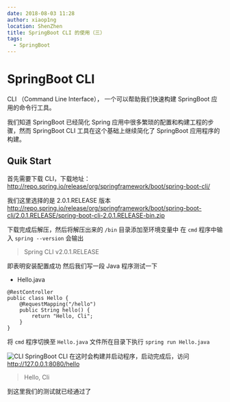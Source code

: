 ```yaml
---
date: 2018-08-03 11:28
author: xiaop1ng
location: ShenZhen
title: SpringBoot CLI 的使用（三）
tags:
  - SpringBoot
---
```


# SpringBoot CLI

CLI （Command Line Interface）， 一个可以帮助我们快速构建 SpringBoot 应用的命令行工具。

我们知道 SpringBoot 已经简化 Spring 应用中很多繁琐的配置和构建工程的步骤，然而 SpringBoot CLI 工具在这个基础上继续简化了 SpringBoot 应用程序的构建。

## Quik Start
首先需要下载 CLI，下载地址：  http://repo.spring.io/release/org/springframework/boot/spring-boot-cli/

我们这里选择的是 2.0.1.RELEASE 版本
http://repo.spring.io/release/org/springframework/boot/spring-boot-cli/2.0.1.RELEASE/spring-boot-cli-2.0.1.RELEASE-bin.zip

下载完成后解压，然后将解压出来的 `/bin` 目录添加至环境变量中
在 `cmd` 程序中输入 `spring --version` 会输出
> Spring CLI v2.0.1.RELEASE

即表明安装配置成功
然后我们写一段 Java 程序测试一下

- Hello.java
```
@RestController
public class Hello {
    @RequestMapping("/hello")
    public String hello() {
        return "Hello, Cli";
    }
}
```
将 `cmd` 程序切换至 `Hello.java` 文件所在目录下执行 `spring run Hello.java`

![CLI](https://img-blog.csdn.net/20180803141650624?watermark/2/text/aHR0cHM6Ly9ibG9nLmNzZG4ubmV0L3hpYW9waW5nMDkxNQ==/font/5a6L5L2T/fontsize/400/fill/I0JBQkFCMA==/dissolve/70)
SpringBoot CLI 在这时会构建并启动程序，启动完成后，访问 http://127.0.0.1:8080/hello

> Hello, Cli

到这里我们的测试就已经通过了